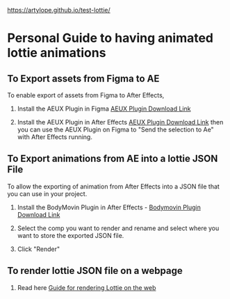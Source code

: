 https://artylope.github.io/test-lottie/

# Personal Guide to having animated lottie animations

## To Export assets from Figma to AE
To enable export of assets from Figma to After Effects,
1. Install the AEUX Plugin in Figma [AEUX Plugin Download Link](https://aeux.io/)

2. Install the AEUX Plugin in After Effects [AEUX Plugin Download Link](https://aeux.io/)
then you can use the AEUX Plugin on Figma to "Send the selection to Ae" with After Effects running. 

## To Export animations from AE into a lottie JSON File
To allow the exporting of animation from After Effects into a JSON file that you can use in your project. 

 1. Install the BodyMovin Plugin in After Effects -  [Bodymovin Plugin
    Download Link](https://aescripts.com/bodymovin/)
    
 2. Select the comp you want to render and rename and select where you want to store the exported JSON file.
 3. Click "Render" 

## To render lottie JSON file on a webpage

 1. Read here [Guide for rendering Lottie on the web](http://airbnb.io/lottie/#/web)

